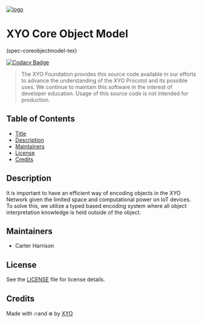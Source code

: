 [logo]: https://cdn.xy.company/img/brand/XYO_full_colored.png

[![logo]](https://xyo.network)

# XYO Core Object Model 

(spec-coreobjectmodel-tex)

[![Codacy Badge](https://api.codacy.com/project/badge/Grade/945b869c0d214489a4fc0c4ef0e8cab7)](https://www.codacy.com/gh/XYOracleNetwork/spec-coreobjectmodel-tex?utm_source=github.com&utm_medium=referral&utm_content=XYOracleNetwork/spec-coreobjectmodel-tex&utm_campaign=Badge_Grade)

> The XYO Foundation provides this source code available in our efforts to advance the understanding of the XYO Procotol and its possible uses. We continue to maintain this software in the interest of developer education. Usage of this source code is not intended for production.

## Table of Contents

-   [Title](#xyo-core-object-model)
-   [Description](#description)
-   [Maintainers](#maintainers)
-   [License](#license)
-   [Credits](#credits)

## Description

It is important to have an efficient way of encoding objects in the XYO Network given  the  limited  space  and  computational  power  on  IoT  devices.   To  solve this, we utilize a typed based encoding system where all object interpretation knowledge is held outside of the object.

## Maintainers

- Carter Harrison

## License

See the [LICENSE](LICENSE) file for license details.

## Credits

Made with 🔥and ❄️ by [XYO](https://www.xyo.network)
